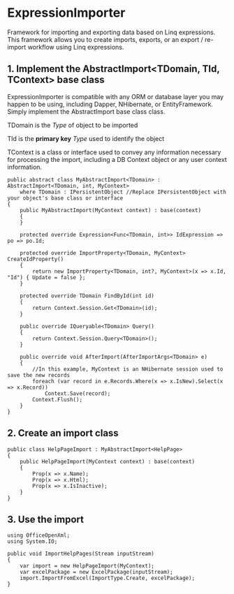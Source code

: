 # ExpressionImporter
Framework for importing and exporting data based on Linq expressions. 
This framework allows you to create imports, exports, or an export / re-import workflow using Linq expressions.

## 1. Implement the AbstractImport<TDomain, TId, TContext> base class
ExpressionImporter is compatible with any ORM or database layer you may happen to be using, including Dapper, NHibernate, or EntityFramework. Simply implement the AbstractImport base class class.

TDomain is the *Type* of object to be imported

TId is the **primary key** *Type* used to identify the object

TContext is a class or interface used to convey any information necessary for processing the import, including a DB Context object or any user context information.

    public abstract class MyAbstractImport<TDomain> : AbstractImport<TDomain, int, MyContext>
        where TDomain : IPersistentObject //Replace IPersistentObject with your object's base class or interface
    {
        public MyAbstractImport(MyContext context) : base(context)
        {
        }

        protected override Expression<Func<TDomain, int>> IdExpression => po => po.Id;

        protected override ImportProperty<TDomain, MyContext> CreateIdProperty()
        {
            return new ImportProperty<TDomain, int?, MyContext>(x => x.Id, "Id") { Update = false };
        }

        protected override TDomain FindById(int id)
        {
            return Context.Session.Get<TDomain>(id);
        }

        public override IQueryable<TDomain> Query()
        {
            return Context.Session.Query<TDomain>();
        }

        public override void AfterImport(AfterImportArgs<TDomain> e)
        {
            //In this example, MyContext is an NHibernate session used to save the new records
            foreach (var record in e.Records.Where(x => x.IsNew).Select(x => x.Record))
                Context.Save(record);
            Context.Flush();
        }
    }
    
## 2. Create an import class
    public class HelpPageImport : MyAbstractImport<HelpPage>
    {
        public HelpPageImport(MyContext context) : base(context)
        {
            Prop(x => x.Name);
            Prop(x => x.Html);
            Prop(x => x.IsInactive);
        }
    }
    
## 3. Use the import
    using OfficeOpenXml;
    using System.IO;
    
    public void ImportHelpPages(Stream inputStream)
    {
        var import = new HelpPageImport(MyContext);
        var excelPackage = new ExcelPackage(inputStream);
        import.ImportFromExcel(ImportType.Create, excelPackage);
    }


